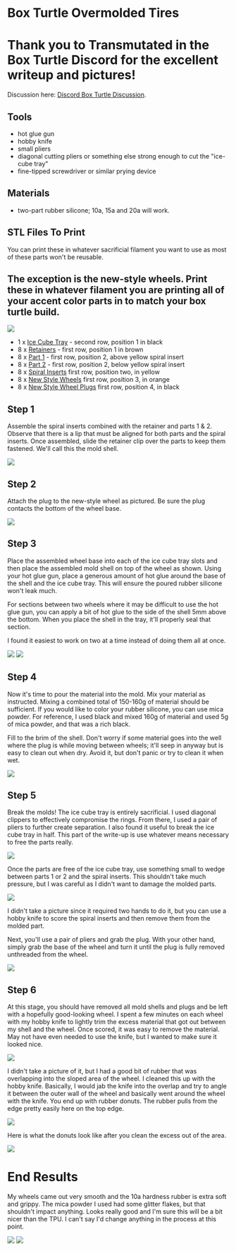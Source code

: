 # Box Turtle Overmolded Tires
# Thank you to Transmutated in the Box Turtle Discord for the excellent writeup and pictures!

Discussion here: [Discord Box Turtle Discussion](https://discord.com/channels/1229586267671629945/1315355814512562242 "Discord Box Turtle discussion").

## Tools
* hot glue gun
* hobby knife
* small pliers
* diagonal cutting pliers or something else strong enough to cut the "ice-cube tray"
* fine-tipped screwdriver or similar prying device

## Materials
* two-part rubber silicone; 10a, 15a and 20a will work.

## STL Files To Print
You can print these in whatever sacrificial filament you want to use as most of these parts won't be reusable. 
## The exception is the new-style wheels. Print these in whatever filament you are printing all of your accent color parts in to match your box turtle build.

![](pics/IMG_5309.JPEG)

* 1 x [Ice Cube Tray](https://github.com/WheelsTheCat/bt-overmolded-tires/blob/main/stls/Ice%20Cube%20Tray.stl) - second row, position 1 in black
* 8 x [Retainers](https://github.com/WheelsTheCat/bt-overmolded-tires/blob/main/stls/Retainer.stl) - first row, position 1 in brown
* 8 x [Part 1](https://github.com/WheelsTheCat/bt-overmolded-tires/blob/main/stls/Part%201.stl) - first row, position 2, above yellow spiral insert
* 8 x [Part 2](https://github.com/WheelsTheCat/bt-overmolded-tires/blob/main/stls/Part%202.stl) - first row, position 2, below yellow spiral insert
* 8 x [Spiral Inserts](https://github.com/WheelsTheCat/bt-overmolded-tires/blob/main/stls/Spiral%20Insert.stl) first row, position two, in yellow
* 8 x [New Style Wheels](https://github.com/WheelsTheCat/bt-overmolded-tires/blob/main/stls/New%20Style%20Wheel.stl) first row, position 3, in orange
* 8 x [New Style Wheel Plugs](https://github.com/WheelsTheCat/bt-overmolded-tires/blob/main/stls/New%20Style%20Wheel%20Plug.stl) first row, position 4, in black

## Step 1
Assemble the spiral inserts combined with the retainer and parts 1 & 2. Observe that there is a lip that must be aligned for both parts and the spiral inserts. Once assembled, slide the retainer clip over the parts to keep them fastened. We'll call this the mold shell.

![](pics/IMG_5310.JPEG)

## Step 2
Attach the plug to the new-style wheel as pictured. Be sure the plug contacts the bottom of the wheel base.

![](pics/IMG_5312.JPEG)

## Step 3
Place the assembled wheel base into each of the ice cube tray slots and then place the assembled mold shell on top of the wheel as shown. Using your hot glue gun, place a generous amount of hot glue around the base of the shell and the ice cube tray. This will ensure the poured rubber silicone won't leak much.

For sections between two wheels where it may be difficult to use the hot glue gun, you can apply a bit of hot glue to the side of the shell 5mm above the bottom. When you place the shell in the tray, it'll properly seal that section.

I found it easiest to work on two at a time instead of doing them all at once.

![](pics/IMG_5314.JPEG)
![](pics/IMG_5315.JPEG)

## Step 4
Now it's time to pour the material into the mold. Mix your material as instructed. Mixing a combined total of 150-160g of material should be sufficient. If you would like to color your rubber silicone, you can use mica powder. For reference, I used black and mixed 160g of material and used 5g of mica powder, and that was a rich black.

Fill to the brim of the shell. Don't worry if some material goes into the well where the plug is while moving between wheels; it'll seep in anyway but is easy to clean out when dry. Avoid it, but don't panic or try to clean it when wet.

![](pics/IMG_5316.JPEG)

## Step 5
Break the molds! The ice cube tray is entirely sacrificial. I used diagonal clippers to effectively compromise the rings. From there, I used a pair of pliers to further create separation. I also found it useful to break the ice cube tray in half. This part of the write-up is use whatever means necessary to free the parts really.

![](pics/IMG_5320.JPEG)

Once the parts are free of the ice cube tray, use something small to wedge between parts 1 or 2 and the spiral inserts. This shouldn't take much pressure, but I was careful as I didn't want to damage the molded parts.

![](pics/IMG_5321.JPEG)

I didn't take a picture since it required two hands to do it, but you can use a hobby knife to score the spiral inserts and then remove them from the molded part.

Next, you'll use a pair of pliers and grab the plug. With your other hand, simply grab the base of the wheel and turn it until the plug is fully removed unthreaded from the wheel.

![](pics/IMG_5322.JPEG)

## Step 6
At this stage, you should have removed all mold shells and plugs and be left with a hopefully good-looking wheel. I spent a few minutes on each wheel with my hobby knife to lightly trim the excess material that got out between my shell and the wheel. Once scored, it was easy to remove the material. May not have even needed to use the knife, but I wanted to make sure it looked nice.

![](pics/IMG_5324.JPEG)

I didn't take a picture of it, but I had a good bit of rubber that was overlapping into the sloped area of the wheel. I cleaned this up with the hobby knife. Basically, I would jab the knife into the overlap and try to angle it between the outer wall of the wheel and basically went around the wheel with the knife. You end up with rubber donuts. The rubber pulls from the edge pretty easily here on the top edge.

![](pics/IMG_5329.JPEG)

Here is what the donuts look like after you clean the excess out of the area.

![](pics/IMG_5328.JPEG)

# End Results
My wheels came out very smooth and the 10a hardness rubber is extra soft and grippy. The mica powder I used had some glitter flakes, but that shouldn't impact anything. Looks really good and I'm sure this will be a bit nicer than the TPU. I can't say I'd change anything in the process at this point.

![](pics/IMG_5325.JPEG)
![](pics/IMG_5326.JPEG)

